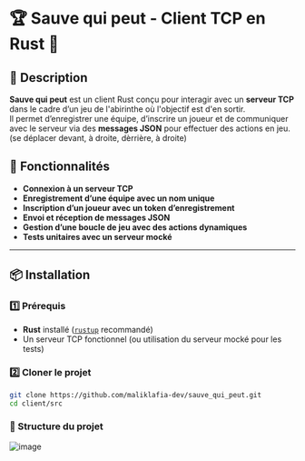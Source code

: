 # 🏆 Sauve qui peut - Client TCP en Rust 🦀

## 📌 Description
**Sauve qui peut** est un client Rust conçu pour interagir avec un **serveur TCP** dans le cadre d’un jeu de l'abirinthe où l'objectif est d'en sortir.  
Il permet d’enregistrer une équipe, d’inscrire un joueur et de communiquer avec le serveur via des **messages JSON** pour effectuer des actions en jeu. (se déplacer devant, à droite, dèrrière, à droite)

## 🚀 Fonctionnalités
- **Connexion à un serveur TCP**  
- **Enregistrement d’une équipe avec un nom unique**  
- **Inscription d’un joueur avec un token d’enregistrement**  
- **Envoi et réception de messages JSON**  
- **Gestion d’une boucle de jeu avec des actions dynamiques**  
- **Tests unitaires avec un serveur mocké**  

---

## 📦 Installation

### 1️⃣ Prérequis
- **Rust** installé ([`rustup`](https://rustup.rs/) recommandé)
- Un serveur TCP fonctionnel (ou utilisation du serveur mocké pour les tests)

### 2️⃣ Cloner le projet
```sh
git clone https://github.com/maliklafia-dev/sauve_qui_peut.git
cd client/src
```

### 📁 Structure du projet
![image](https://github.com/user-attachments/assets/96d6a282-d40e-4b00-bbc0-c973fda4b715)

